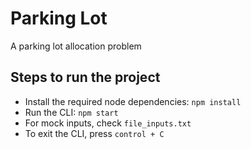 # Parking Lot

A parking lot allocation problem

<!-- An assignment, as a part of the interview process for Everest Engineering -->

## Steps to run the project

- Install the required node dependencies: `npm install`
- Run the CLI: `npm start`
- For mock inputs, check `file_inputs.txt`
- To exit the CLI, press `control + C`
